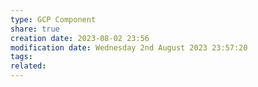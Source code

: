 ```yaml
---
type: GCP Component 
share: true
creation date: 2023-08-02 23:56
modification date: Wednesday 2nd August 2023 23:57:20
tags:
related:
---
```



